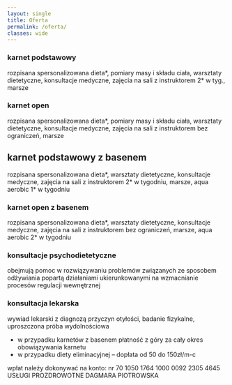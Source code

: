 ```yaml
---
layout: single
title: Oferta
permalink: /oferta/
classes: wide
---
```


### karnet podstawowy
rozpisana spersonalizowana dieta*, pomiary masy i składu ciała, warsztaty dietetyczne, konsultacje medyczne, zajęcia na sali z instruktorem 2* w tyg., marsze
### karnet open
rozpisana spersonalizowana dieta*, pomiary masy i składu ciała, warsztaty dietetyczne, konsultacje medyczne, zajęcia na sali z instruktorem bez ograniczeń, marsze
## karnet podstawowy z basenem
rozpisana spersonalizowana dieta*, warsztaty dietetyczne, konsultacje medyczne, zajęcia na sali z instruktorem 2* w tygodniu, marsze, aqua aerobic 1* w tygodniu
### karnet open z basenem
rozpisana spersonalizowana dieta*, warsztaty dietetyczne, konsultacje medyczne, zajęcia na sali z instruktorem bez ograniczeń, marsze, aqua aerobic 2* w tygodniu
### konsultacje psychodietetyczne
obejmują pomoc w rozwiązywaniu problemów związanych ze sposobem odżywiania popartą działaniami ukierunkowanymi na wzmacnianie procesów regulacji wewnętrznej
### konsultacja lekarska
wywiad lekarski z diagnozą przyczyn otyłości, badanie fizykalne, uproszczona próba wydolnościowa
* w przypadku karnetów z basenem płatność z góry za cały okres obowiązywania karnetu
* w przypadku diety eliminacyjnej – dopłata od 50 do 150zł/m-c

wpłat należy dokonywać na konto:
nr 70 1050 1764 1000 0092 2305 4645
USŁUGI PROZDROWOTNE DAGMARA PIOTROWSKA

